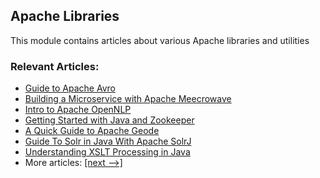 ## Apache Libraries

This module contains articles about various Apache libraries and utilities

### Relevant Articles:
- [Guide to Apache Avro](https://www.baeldung.com/java-apache-avro)
- [Building a Microservice with Apache Meecrowave](https://www.baeldung.com/apache-meecrowave)
- [Intro to Apache OpenNLP](https://www.baeldung.com/apache-open-nlp)
- [Getting Started with Java and Zookeeper](https://www.baeldung.com/java-zookeeper)
- [A Quick Guide to Apache Geode](https://www.baeldung.com/apache-geode)
- [Guide To Solr in Java With Apache SolrJ](https://www.baeldung.com/apache-solrj)
- [Understanding XSLT Processing in Java](https://www.baeldung.com/java-extensible-stylesheet-language-transformations)
- More articles: [[next -->]](../apache-libraries-2)